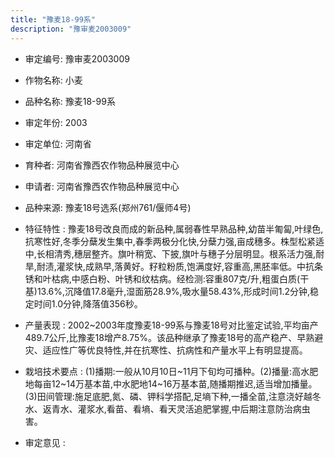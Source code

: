 ```yaml
---
title: "豫麦18-99系"
description: "豫审麦2003009"
---
```

* 审定编号:  豫审麦2003009

*  作物名称:  小麦

*  品种名称:  豫麦18-99系

*  审定年份:  2003

*  审定单位:  河南省

* 育种者:  河南省豫西农作物品种展览中心

*  申请者:  河南省豫西农作物品种展览中心

*  品种来源:  豫麦18号选系(郑州761/偃师4号)

*  特征特性 : 
豫麦18号改良而成的新品种,属弱春性早熟品种,幼苗半匍匐,叶绿色,抗寒性好,冬季分蘖发生集中,春季两极分化快,分蘖力强,亩成穗多。株型松紧适中,长相清秀,穗层整齐。旗叶稍宽、下披,旗叶与穗子分层明显。根系活力强,耐旱,耐渍,灌浆快,成熟早,落黄好。籽粒粉质,饱满度好,容重高,黑胚率低。中抗条锈和叶枯病,中感白粉、叶锈和纹枯病。经检测:容重807克/升,粗蛋白质(干基)13.6%,沉降值17.8毫升,湿面筋28.9%,吸水量58.43%,形成时间1.2分钟,稳定时间1.0分钟,降落值356秒。
 
*  产量表现 : 
2002~2003年度豫麦18-99系与豫麦18号对比鉴定试验,平均亩产489.7公斤,比豫麦18增产8.75%。该品种继承了豫麦18号的高产稳产、早熟避灾、适应性广等优良特性,并在抗寒性、抗病性和产量水平上有明显提高。

*  栽培技术要点 : 
(1)播期:一般从10月10日~11月下旬均可播种。(2)播量:高水肥地每亩12~14万基本苗,中水肥地14~16万基本苗,随播期推迟,适当增加播量。(3)田间管理:施足底肥,氮、磷、钾科学搭配,足墒下种,一播全苗,注意浇好越冬水、返青水、灌浆水,看苗、看墒、看天灵活追肥掌握,中后期注意防治病虫害。

*  审定意见 : 

